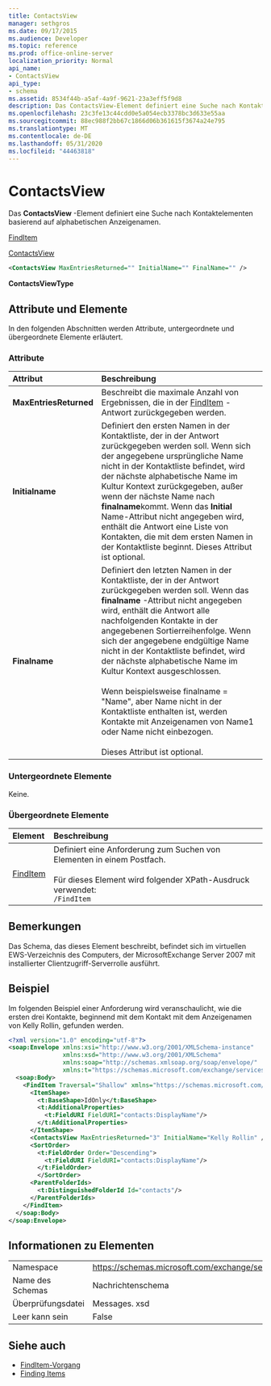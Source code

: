 ```yaml
---
title: ContactsView
manager: sethgros
ms.date: 09/17/2015
ms.audience: Developer
ms.topic: reference
ms.prod: office-online-server
localization_priority: Normal
api_name:
- ContactsView
api_type:
- schema
ms.assetid: 8534f44b-a5af-4a9f-9621-23a3eff5f9d8
description: Das ContactsView-Element definiert eine Suche nach Kontaktelementen basierend auf alphabetischen Anzeigenamen.
ms.openlocfilehash: 23c3fe13c44cdd0e5a054ecb3378bc3d633e55aa
ms.sourcegitcommit: 88ec988f2bb67c1866d06b361615f3674a24e795
ms.translationtype: MT
ms.contentlocale: de-DE
ms.lasthandoff: 05/31/2020
ms.locfileid: "44463818"
---
```

# <a name="contactsview"></a>ContactsView

Das **ContactsView** -Element definiert eine Suche nach Kontaktelementen basierend auf alphabetischen Anzeigenamen. 
  
[FindItem](finditem.md)
  
[ContactsView](contactsview.md)
  
```xml
<ContactsView MaxEntriesReturned="" InitialName="" FinalName="" />
```

**ContactsViewType**

## <a name="attributes-and-elements"></a>Attribute und Elemente

In den folgenden Abschnitten werden Attribute, untergeordnete und übergeordnete Elemente erläutert.
  
### <a name="attributes"></a>Attribute

|**Attribut**|**Beschreibung**|
|:-----|:-----|
|**MaxEntriesReturned** <br/> |Beschreibt die maximale Anzahl von Ergebnissen, die in der [FindItem](finditem.md) -Antwort zurückgegeben werden.  <br/> |
|**Initialname** <br/> |Definiert den ersten Namen in der Kontaktliste, der in der Antwort zurückgegeben werden soll. Wenn sich der angegebene ursprüngliche Name nicht in der Kontaktliste befindet, wird der nächste alphabetische Name im Kultur Kontext zurückgegeben, außer wenn der nächste Name nach **finalname**kommt. Wenn das **Initial** Name-Attribut nicht angegeben wird, enthält die Antwort eine Liste von Kontakten, die mit dem ersten Namen in der Kontaktliste beginnt. Dieses Attribut ist optional.  <br/> |
|**Finalname** <br/> |Definiert den letzten Namen in der Kontaktliste, der in der Antwort zurückgegeben werden soll. Wenn das **finalname** -Attribut nicht angegeben wird, enthält die Antwort alle nachfolgenden Kontakte in der angegebenen Sortierreihenfolge. Wenn sich der angegebene endgültige Name nicht in der Kontaktliste befindet, wird der nächste alphabetische Name im Kultur Kontext ausgeschlossen.  <br/><br/>Wenn beispielsweise finalname = "Name", aber Name nicht in der Kontaktliste enthalten ist, werden Kontakte mit Anzeigenamen von Name1 oder Name nicht einbezogen.  <br/><br/>Dieses Attribut ist optional.  <br/> |
   
### <a name="child-elements"></a>Untergeordnete Elemente

Keine.
  
### <a name="parent-elements"></a>Übergeordnete Elemente

|**Element**|**Beschreibung**|
|:-----|:-----|
|[FindItem](finditem.md) <br/> |Definiert eine Anforderung zum Suchen von Elementen in einem Postfach.<br/><br/> Für dieses Element wird folgender XPath-Ausdruck verwendet:   <br/>  `/FindItem` <br/> |
   
## <a name="remarks"></a>Bemerkungen

Das Schema, das dieses Element beschreibt, befindet sich im virtuellen EWS-Verzeichnis des Computers, der MicrosoftExchange Server 2007 mit installierter Clientzugriff-Serverrolle ausführt.
  
## <a name="example"></a>Beispiel

Im folgenden Beispiel einer Anforderung wird veranschaulicht, wie die ersten drei Kontakte, beginnend mit dem Kontakt mit dem Anzeigenamen von Kelly Rollin, gefunden werden.
  
```xml
<?xml version="1.0" encoding="utf-8"?>
<soap:Envelope xmlns:xsi="http://www.w3.org/2001/XMLSchema-instance"
               xmlns:xsd="http://www.w3.org/2001/XMLSchema"
               xmlns:soap="http://schemas.xmlsoap.org/soap/envelope/"
               xmlns:t="https://schemas.microsoft.com/exchange/services/2006/types">
  <soap:Body>
    <FindItem Traversal="Shallow" xmlns="https://schemas.microsoft.com/exchange/services/2006/messages">
      <ItemShape>
        <t:BaseShape>IdOnly</t:BaseShape>
        <t:AdditionalProperties>
          <t:FieldURI FieldURI="contacts:DisplayName"/>
        </t:AdditionalProperties>
      </ItemShape>
      <ContactsView MaxEntriesReturned="3" InitialName="Kelly Rollin" />
      <SortOrder>
        <t:FieldOrder Order="Descending">
          <t:FieldURI FieldURI="contacts:DisplayName"/>
        </t:FieldOrder>
        </SortOrder>
      <ParentFolderIds>
        <t:DistinguishedFolderId Id="contacts"/>
      </ParentFolderIds>
    </FindItem>
  </soap:Body>
</soap:Envelope>
```

## <a name="element-information"></a>Informationen zu Elementen

|||
|:-----|:-----|
|Namespace  <br/> |https://schemas.microsoft.com/exchange/services/2006/messages  <br/> |
|Name des Schemas  <br/> |Nachrichtenschema  <br/> |
|Überprüfungsdatei  <br/> |Messages. xsd  <br/> |
|Leer kann sein  <br/> |False  <br/> |
   
## <a name="see-also"></a>Siehe auch

- [FindItem-Vorgang](finditem-operation.md)
- [Finding Items](https://msdn.microsoft.com/library/63af1f9c-464b-4fca-9ae3-3d60f24ca93c%28Office.15%29.aspx)

